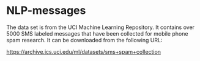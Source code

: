 # NLP-messages

The data set is from the UCI Machine Learning Repository.  It contains over 5000 SMS labeled messages that have been collected for mobile phone spam research. It can be downloaded from the following URL:

https://archive.ics.uci.edu/ml/datasets/sms+spam+collection
